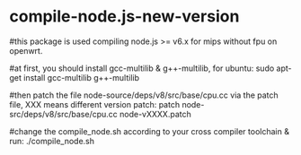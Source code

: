 # compile-node.js-new-version
#this package is used compiling node.js >= v6.x for mips without fpu on openwrt.

#at first, you should install gcc-multilib & g++-multilib, for ubuntu:
sudo apt-get install gcc-multilib g++-multilib

#then patch the file node-source/deps/v8/src/base/cpu.cc via the patch file, XXX means different version patch:
patch node-src/deps/v8/src/base/cpu.cc node-vXXXX.patch

#change the compile_node.sh according to your cross compiler toolchain & run:
./compile_node.sh
